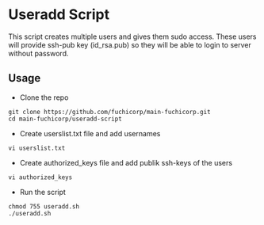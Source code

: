# Useradd Script

This script creates multiple users and gives them sudo access. These users will provide ssh-pub key (id_rsa.pub) so they will be able to login to server without password.

## Usage

* Clone the repo

```
git clone https://github.com/fuchicorp/main-fuchicorp.git
cd main-fuchicorp/useradd-script
```

* Create userslist.txt file and add usernames
 
```
vi userslist.txt
```

* Create authorized_keys file and add publik ssh-keys of the users

```
vi authorized_keys
```

* Run the script 

```
chmod 755 useradd.sh
./useradd.sh
```

